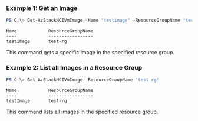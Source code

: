 ### Example 1:  Get an Image 
```powershell
PS C:\> Get-AzStackHCIVmImage -Name "testimage" -ResourceGroupName "test-rg" 
```
```output
Name            ResourceGroupName
----            -----------------
testImage       test-rg
```

This command gets a specific image in the specified resource group. 

### Example 2: List all Images in a Resource Group  
```powershell
PS C:\> Get-AzStackHCIVmImage -ResourceGroupName 'test-rg'
```
```output
Name            ResourceGroupName
----            -----------------
testImage       test-rg
```
This command lists all images in the specified resource group. 


